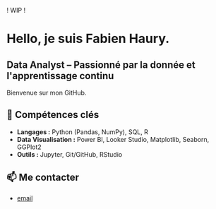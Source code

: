 ! WIP !

# Hello, je suis Fabien Haury.
## Data Analyst – Passionné par la donnée et l'apprentissage continu

Bienvenue sur mon GitHub. 

## 🧠 Compétences clés

- **Langages :** Python (Pandas, NumPy), SQL, R 
- **Data Visualisation :** Power BI, Looker Studio, Matplotlib, Seaborn, GGPlot2  
- **Outils :** Jupyter, Git/GitHub, RStudio 

## 📫 Me contacter
- [email](mailto:67912775+FabienHaury@users.noreply.github.com)


<!---
FabienHaury/FabienHaury is a ✨ special ✨ repository because its `README.md` (this file) appears on your GitHub profile.
You can click the Preview link to take a look at your changes.
--->
